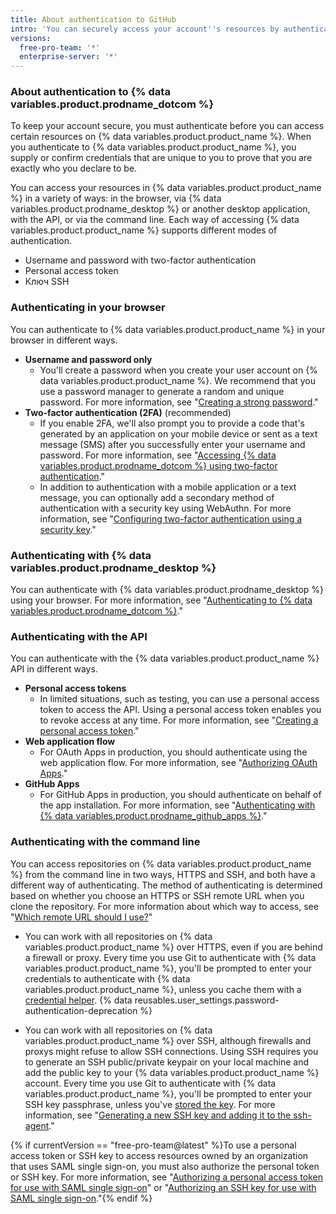 ```yaml
---
title: About authentication to GitHub
intro: 'You can securely access your account''s resources by authenticating to {% data variables.product.product_name %}, using different credentials depending on where you authenticate.'
versions:
  free-pro-team: '*'
  enterprise-server: '*'
---
```


### About authentication to {% data variables.product.prodname_dotcom %}

To keep your account secure, you must authenticate before you can access certain resources on {% data variables.product.product_name %}. When you authenticate to {% data variables.product.product_name %}, you supply or confirm credentials that are unique to you to prove that you are exactly who you declare to be.

You can access your resources in {% data variables.product.product_name %} in a variety of ways: in the browser, via {% data variables.product.prodname_desktop %} or another desktop application, with the API, or via the command line. Each way of accessing {% data variables.product.product_name %} supports different modes of authentication.

- Username and password with two-factor authentication
- Personal access token
- Ключ SSH

### Authenticating in your browser

You can authenticate to {% data variables.product.product_name %} in your browser in different ways.

- **Username and password only**
    - You'll create a password when you create your user account on {% data variables.product.product_name %}. We recommend that you use a password manager to generate a random and unique password. For more information, see "[Creating a strong password](/github/authenticating-to-github/creating-a-strong-password)."
- **Two-factor authentication (2FA)** (recommended)
    - If you enable 2FA, we'll also prompt you to provide a code that's generated by an application on your mobile device or sent as a text message (SMS) after you successfully enter your username and password. For more information, see "[Accessing {% data variables.product.prodname_dotcom %} using two-factor authentication](/github/authenticating-to-github/accessing-github-using-two-factor-authentication#providing-a-2fa-code-when-signing-in-to-the-website)."
    - In addition to authentication with a mobile application or a text message, you can optionally add a secondary method of authentication with a security key using WebAuthn. For more information, see "[Configuring two-factor authentication using a security key](/github/authenticating-to-github/configuring-two-factor-authentication#configuring-two-factor-authentication-using-a-security-key)."

### Authenticating with {% data variables.product.prodname_desktop %}

You can authenticate with {% data variables.product.prodname_desktop %} using your browser. For more information, see "[Authenticating to {% data variables.product.prodname_dotcom %}](/desktop/getting-started-with-github-desktop/authenticating-to-github)."

### Authenticating with the API

You can authenticate with the {% data variables.product.product_name %} API in different ways.

- **Personal access tokens**
    - In limited situations, such as testing, you can use a personal access token to access the API. Using a personal access token enables you to revoke access at any time. For more information, see "[Creating a personal access token](/github/authenticating-to-github/creating-a-personal-access-token)."
- **Web application flow**
    - For OAuth Apps in production, you should authenticate using the web application flow. For more information, see "[Authorizing OAuth Apps](/apps/building-oauth-apps/authorizing-oauth-apps/#web-application-flow)."
- **GitHub Apps**
    - For GitHub Apps in production, you should authenticate on behalf of the app installation. For more information, see "[Authenticating with {% data variables.product.prodname_github_apps %}](/apps/building-github-apps/authenticating-with-github-apps/)."

### Authenticating with the command line

You can access repositories on {% data variables.product.product_name %} from the command line in two ways, HTTPS and SSH, and both have a different way of authenticating. The method of authenticating is determined based on whether you choose an HTTPS or SSH remote URL when you clone the repository. For more information about which way to access, see "[Which remote URL should I use?](/github/using-git/which-remote-url-should-i-use)"

* You can work with all repositories on {% data variables.product.product_name %} over HTTPS, even if you are behind a firewall or proxy. Every time you use Git to authenticate with {% data variables.product.product_name %}, you'll be prompted to enter your credentials to authenticate with {% data variables.product.product_name %}, unless you cache them with a [credential helper](/github/using-git/caching-your-github-credentials-in-git). {% data reusables.user_settings.password-authentication-deprecation %}

* You can work with all repositories on {% data variables.product.product_name %} over SSH, although firewalls and proxys might refuse to allow SSH connections. Using SSH requires you to generate an SSH public/private keypair on your local machine and add the public key to your {% data variables.product.product_name %} account. Every time you use Git to authenticate with {% data variables.product.product_name %}, you'll be prompted to enter your SSH key passphrase, unless you've [stored the key](/github/authenticating-to-github/generating-a-new-ssh-key-and-adding-it-to-the-ssh-agent#adding-your-ssh-key-to-the-ssh-agent). For more information, see "[Generating a new SSH key and adding it to the ssh-agent](/github/authenticating-to-github/generating-a-new-ssh-key-and-adding-it-to-the-ssh-agent)."

{% if currentVersion == "free-pro-team@latest" %}To use a personal access token or SSH key to access resources owned by an organization that uses SAML single sign-on, you must also authorize the personal token or SSH key. For more information, see "[Authorizing a personal access token for use with SAML single sign-on](/github/authenticating-to-github/authorizing-a-personal-access-token-for-use-with-saml-single-sign-on)" or "[Authorizing an SSH key for use with SAML single sign-on](/github/authenticating-to-github/authorizing-an-ssh-key-for-use-with-saml-single-sign-on)."{% endif %}

